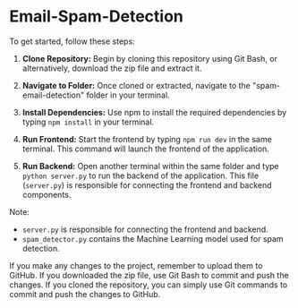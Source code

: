 # Email-Spam-Detection

To get started, follow these steps:

1. **Clone Repository:** Begin by cloning this repository using Git Bash, or alternatively, download the zip file and extract it.

2. **Navigate to Folder:** Once cloned or extracted, navigate to the "spam-email-detection" folder in your terminal.

3. **Install Dependencies:** Use npm to install the required dependencies by typing `npm install` in your terminal.

4. **Run Frontend:** Start the frontend by typing `npm run dev` in the same terminal. This command will launch the frontend of the application.

5. **Run Backend:** Open another terminal within the same folder and type `python server.py` to run the backend of the application. This file (`server.py`) is responsible for connecting the frontend and backend components.

Note:
- `server.py` is responsible for connecting the frontend and backend.
- `spam_detector.py` contains the Machine Learning model used for spam detection.

If you make any changes to the project, remember to upload them to GitHub. If you downloaded the zip file, use Git Bash to commit and push the changes. If you cloned the repository, you can simply use Git commands to commit and push the changes to GitHub.

